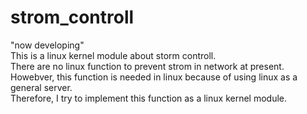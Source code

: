 # strom_controll

"now developing" <br>
This is a linux kernel module about storm controll. <br>
There are no linux function to prevent strom in network at present.<br>
Howebver, this function is needed in linux because of using linux as a general server.<br>
Therefore, I try to implement this function as a linux kernel module.<br>
